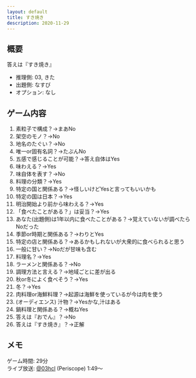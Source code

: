 ```yaml
---
layout: default
title: すき焼き
description: 2020-11-29
---
```


## 概要

答えは『すき焼き』

- 推理側: 03, きた
- 出題側: なすび
- オプション: なし

## ゲーム内容

1. 素粒子で構成？→まあNo
2. 架空のモノ？→No
3. 地名のたぐい？→No
4. 唯一or固有名詞？→たぶんNo
5. 五感で感じることが可能？→答え自体はYes
6. 味わえる？→Yes
7. 味自体を表す？→No
8. 料理の分類？→Yes
9. 特定の国と関係ある？→怪しいけどYesと言ってもいいかも
10. 特定の国は日本？→Yes
11. 明治開始より前から味わえる？→Yes
12. 「食べたことがある？」は妥当？→Yes
13. あなた(出題側)は1年以内に食べたことがある？→覚えていないが調べたらNoだった
14. 季節or時期と関係ある？→わりとYes
15. 特定の店と関係ある？→あるかもしれないが大衆的に食べられると思う
16. 一般に甘い？→Noだが甘味も含む
17. 料理名？→Yes
18. ラーメンと関係ある？→No
19. 調理方法と言える？→地域ごとに差が出る
20. 秋or冬によく食べそう？→Yes
21. 冬？→Yes
22. 肉料理or海鮮料理？→起源は海鮮を使っているが今は肉を使う
23. (オーディエンス) 汁物？→Yesかな,汁はある
24. 鍋料理と関係ある？→概ねYes
25. 答えは『おでん』？→No
26. 答えは『すき焼き』？→正解

## メモ

ゲーム時間: 29分  
ライブ放送: [@03hcl](https://www.periscope.tv/03hcl/1mrGmwXbOvkxy?t=1m49s) (Periscope) 1:49～
